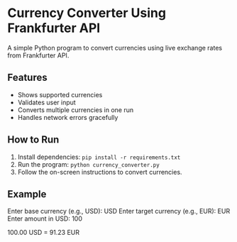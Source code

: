 # Currency Converter Using Frankfurter API

A simple Python program to convert currencies using live exchange rates from Frankfurter API.  

## Features
- Shows supported currencies
- Validates user input
- Converts multiple currencies in one run
- Handles network errors gracefully

## How to Run
1. Install dependencies: `pip install -r requirements.txt`
2. Run the program: `python currency_converter.py`
3. Follow the on-screen instructions to convert currencies.

## Example
Enter base currency (e.g., USD): USD
Enter target currency (e.g., EUR): EUR
Enter amount in USD: 100

100.00 USD = 91.23 EUR